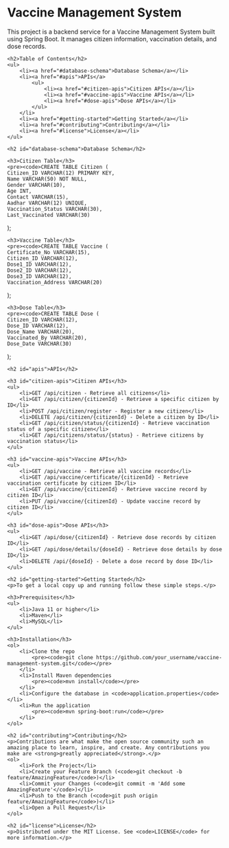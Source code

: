 <!DOCTYPE html>
<html lang="en">
<head>
    <meta charset="UTF-8">
    <meta name="viewport" content="width=device-width, initial-scale=1.0">
    <title>Vaccine Management System</title>
</head>
<body>
    <h1>Vaccine Management System</h1>
    <p>This project is a backend service for a Vaccine Management System built using Spring Boot. It manages citizen information, vaccination details, and dose records.</p>

    <h2>Table of Contents</h2>
    <ul>
        <li><a href="#database-schema">Database Schema</a></li>
        <li><a href="#apis">APIs</a>
            <ul>
                <li><a href="#citizen-apis">Citizen APIs</a></li>
                <li><a href="#vaccine-apis">Vaccine APIs</a></li>
                <li><a href="#dose-apis">Dose APIs</a></li>
            </ul>
        </li>
        <li><a href="#getting-started">Getting Started</a></li>
        <li><a href="#contributing">Contributing</a></li>
        <li><a href="#license">License</a></li>
    </ul>

    <h2 id="database-schema">Database Schema</h2>

    <h3>Citizen Table</h3>
    <pre><code>CREATE TABLE Citizen (
    Citizen_ID VARCHAR(12) PRIMARY KEY,             
    Name VARCHAR(50) NOT NULL,                    
    Gender VARCHAR(10),                          
    Age INT,                                      
    Contact VARCHAR(15),                         
    Aadhar VARCHAR(12) UNIQUE,                   
    Vaccination_Status VARCHAR(30),               
    Last_Vaccinated VARCHAR(30)                        
);</code></pre>

    <h3>Vaccine Table</h3>
    <pre><code>CREATE TABLE Vaccine (
    Certificate_No VARCHAR(15),
    Citizen_ID VARCHAR(12), 
    Dose1_ID VARCHAR(12),
    Dose2_ID VARCHAR(12),
    Dose3_ID VARCHAR(12),
    Vaccination_Address VARCHAR(20)
);</code></pre>

    <h3>Dose Table</h3>
    <pre><code>CREATE TABLE Dose (
    Citizen_ID VARCHAR(12),
    Dose_ID VARCHAR(12), 
    Dose_Name VARCHAR(20),
    Vaccinated_By VARCHAR(20),
    Dose_Date VARCHAR(30)
);</code></pre>

    <h2 id="apis">APIs</h2>

    <h3 id="citizen-apis">Citizen APIs</h3>
    <ul>
        <li>GET /api/citizen - Retrieve all citizens</li>
        <li>GET /api/citizen/{citizenId} - Retrieve a specific citizen by ID</li>
        <li>POST /api/citizen/register - Register a new citizen</li>
        <li>DELETE /api/citizen/{citizenId} - Delete a citizen by ID</li>
        <li>GET /api/citizen/status/{citizenId} - Retrieve vaccination status of a specific citizen</li>
        <li>GET /api/citizens/status/{status} - Retrieve citizens by vaccination status</li>
    </ul>

    <h3 id="vaccine-apis">Vaccine APIs</h3>
    <ul>
        <li>GET /api/vaccine - Retrieve all vaccine records</li>
        <li>GET /api/vaccine/certificate/{citizenId} - Retrieve vaccination certificate by citizen ID</li>
        <li>GET /api/vaccine/{citizenId} - Retrieve vaccine record by citizen ID</li>
        <li>PUT /api/vaccine/{citizenId} - Update vaccine record by citizen ID</li>
    </ul>

    <h3 id="dose-apis">Dose APIs</h3>
    <ul>
        <li>GET /api/dose/{citizenId} - Retrieve dose records by citizen ID</li>
        <li>GET /api/dose/details/{doseId} - Retrieve dose details by dose ID</li>
        <li>DELETE /api/{doseId} - Delete a dose record by dose ID</li>
    </ul>

    <h2 id="getting-started">Getting Started</h2>
    <p>To get a local copy up and running follow these simple steps.</p>

    <h3>Prerequisites</h3>
    <ul>
        <li>Java 11 or higher</li>
        <li>Maven</li>
        <li>MySQL</li>
    </ul>

    <h3>Installation</h3>
    <ol>
        <li>Clone the repo
            <pre><code>git clone https://github.com/your_username/vaccine-management-system.git</code></pre>
        </li>
        <li>Install Maven dependencies
            <pre><code>mvn install</code></pre>
        </li>
        <li>Configure the database in <code>application.properties</code></li>
        <li>Run the application
            <pre><code>mvn spring-boot:run</code></pre>
        </li>
    </ol>

    <h2 id="contributing">Contributing</h2>
    <p>Contributions are what make the open source community such an amazing place to learn, inspire, and create. Any contributions you make are <strong>greatly appreciated</strong>.</p>
    <ol>
        <li>Fork the Project</li>
        <li>Create your Feature Branch (<code>git checkout -b feature/AmazingFeature</code>)</li>
        <li>Commit your Changes (<code>git commit -m 'Add some AmazingFeature'</code>)</li>
        <li>Push to the Branch (<code>git push origin feature/AmazingFeature</code>)</li>
        <li>Open a Pull Request</li>
    </ol>

    <h2 id="license">License</h2>
    <p>Distributed under the MIT License. See <code>LICENSE</code> for more information.</p>
</body>
</html>
